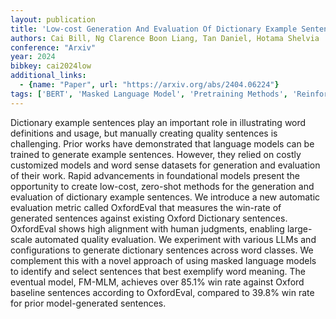 ```yaml
---
layout: publication
title: 'Low-cost Generation And Evaluation Of Dictionary Example Sentences'
authors: Cai Bill, Ng Clarence Boon Liang, Tan Daniel, Hotama Shelvia
conference: "Arxiv"
year: 2024
bibkey: cai2024low
additional_links:
  - {name: "Paper", url: "https://arxiv.org/abs/2404.06224"}
tags: ['BERT', 'Masked Language Model', 'Pretraining Methods', 'Reinforcement Learning', 'Tools']
---
```

Dictionary example sentences play an important role in illustrating word definitions and usage, but manually creating quality sentences is challenging. Prior works have demonstrated that language models can be trained to generate example sentences. However, they relied on costly customized models and word sense datasets for generation and evaluation of their work. Rapid advancements in foundational models present the opportunity to create low-cost, zero-shot methods for the generation and evaluation of dictionary example sentences. We introduce a new automatic evaluation metric called OxfordEval that measures the win-rate of generated sentences against existing Oxford Dictionary sentences. OxfordEval shows high alignment with human judgments, enabling large-scale automated quality evaluation. We experiment with various LLMs and configurations to generate dictionary sentences across word classes. We complement this with a novel approach of using masked language models to identify and select sentences that best exemplify word meaning. The eventual model, FM-MLM, achieves over 85.1&#37; win rate against Oxford baseline sentences according to OxfordEval, compared to 39.8&#37; win rate for prior model-generated sentences.
